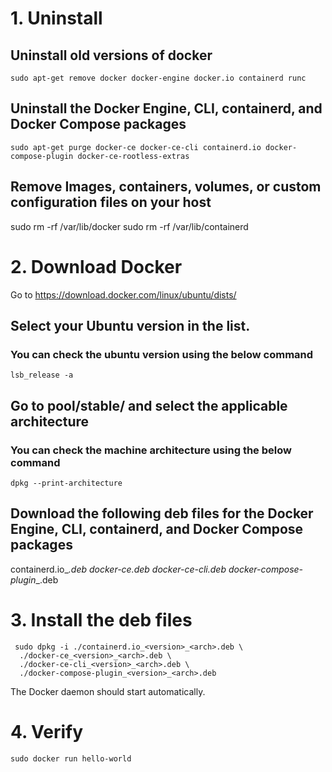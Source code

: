 # 1. Uninstall

## Uninstall old versions of docker

`sudo apt-get remove docker docker-engine docker.io containerd runc`

## Uninstall the Docker Engine, CLI, containerd, and Docker Compose packages

`sudo apt-get purge docker-ce docker-ce-cli containerd.io docker-compose-plugin docker-ce-rootless-extras`

## Remove Images, containers, volumes, or custom configuration files on your host

sudo rm -rf /var/lib/docker
sudo rm -rf /var/lib/containerd



# 2. Download Docker

Go to https://download.docker.com/linux/ubuntu/dists/

## Select your Ubuntu version in the list.

### You can check the ubuntu version using the below command

`lsb_release -a`

## Go to pool/stable/ and select the applicable architecture

### You can check the machine architecture using the below command

`dpkg --print-architecture`


## Download the following deb files for the Docker Engine, CLI, containerd, and Docker Compose packages

containerd.io_<version>_<arch>.deb
docker-ce_<version>_<arch>.deb
docker-ce-cli_<version>_<arch>.deb
docker-compose-plugin_<version>_<arch>.deb

# 3. Install the deb files

```
 sudo dpkg -i ./containerd.io_<version>_<arch>.deb \
  ./docker-ce_<version>_<arch>.deb \
  ./docker-ce-cli_<version>_<arch>.deb \
  ./docker-compose-plugin_<version>_<arch>.deb
```

The Docker daemon should start automatically.

# 4. Verify

`sudo docker run hello-world`

